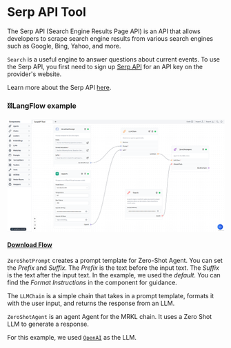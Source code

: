 # Serp API Tool

The Serp API (Search Engine Results Page API) is an API that allows developers to scrape search engine results from various search engines such as Google, Bing, Yahoo, and more.

`Search` is a useful engine to answer questions about current events. To use the Serp API, you first need to sign up [Serp API](https://serpapi.com/) for an API key on the provider's website.

Learn more about the Serp API [here](https://python.langchain.com/en/latest/modules/agents/tools/examples/google_serper.html).

### ⛓️LangFlow example

![Serp API Tool](img/serp-api-tool.png)

 #### <a target="\_blank" href="json_files/SerpAPI_Tool.json" download>Download Flow</a>

`ZeroShotPrompt` creates a prompt template for Zero-Shot Agent. You can set the _Prefix_ and _Suffix_. The _Prefix_ is the text before the input text. The _Suffix_ is the text after the input text. In the example, we used the _default_. You can find the _Format Instructions_ in the component for guidance.

The `LLMChain` is a simple chain that takes in a prompt template, formats it with the user input, and returns the response from an LLM.

`ZeroShotAgent` is an agent Agent for the MRKL chain. It uses a Zero Shot LLM to generate a response.

For this example, we used [`OpenAI`](https://platform.openai.com/) as the LLM.